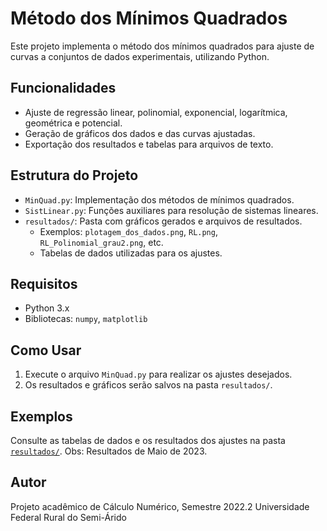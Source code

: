 # Método dos Mínimos Quadrados

Este projeto implementa o método dos mínimos quadrados para ajuste de curvas a conjuntos de dados experimentais, utilizando Python.

## Funcionalidades

- Ajuste de regressão linear, polinomial, exponencial, logarítmica, geométrica e potencial.
- Geração de gráficos dos dados e das curvas ajustadas.
- Exportação dos resultados e tabelas para arquivos de texto.

## Estrutura do Projeto

- `MinQuad.py`: Implementação dos métodos de mínimos quadrados.
- `SistLinear.py`: Funções auxiliares para resolução de sistemas lineares.
- `resultados/`: Pasta com gráficos gerados e arquivos de resultados.
  - Exemplos: `plotagem_dos_dados.png`, `RL.png`, `RL_Polinomial_grau2.png`, etc.
  - Tabelas de dados utilizadas para os ajustes.

## Requisitos

- Python 3.x
- Bibliotecas: `numpy`, `matplotlib`

## Como Usar

1. Execute o arquivo `MinQuad.py` para realizar os ajustes desejados.
2. Os resultados e gráficos serão salvos na pasta `resultados/`.

## Exemplos

Consulte as tabelas de dados e os resultados dos ajustes na pasta [`resultados/`](resultados/).
Obs: Resultados de Maio de 2023.

## Autor

Projeto acadêmico de Cálculo Numérico, Semestre 2022.2
Universidade Federal Rural do Semi-Árido
